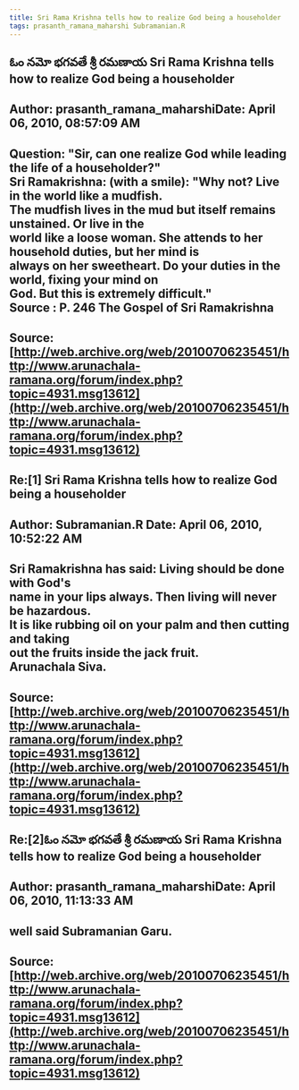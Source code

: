 ```yaml
--- 
title: Sri Rama Krishna tells how to realize God being a householder   
tags: prasanth_ramana_maharshi Subramanian.R  
---  
```

## ఓం నమో భగవతే శ్రీ రమణాయ Sri Rama Krishna tells how to realize God being a householder  
Author: prasanth_ramana_maharshiDate: April 06, 2010, 08:57:09 AM  
---  
Question: "Sir, can one realize God while leading the life of a householder?"   
Sri Ramakrishna: (with a smile): "Why not? Live in the world like a mudfish.  
The mudfish lives in the mud but itself remains unstained. **Or live in the  
world like a loose woman. She attends to her household duties, but her mind is  
always on her sweetheart.** Do your duties in the world, fixing your mind on  
God. But this is extremely difficult."   
 **Source** : P. 246 The Gospel of Sri Ramakrishna
 ---  
Source:[http://web.archive.org/web/20100706235451/http://www.arunachala-ramana.org/forum/index.php?topic=4931.msg13612](http://web.archive.org/web/20100706235451/http://www.arunachala-ramana.org/forum/index.php?topic=4931.msg13612)   
---  

## Re:[1] Sri Rama Krishna tells how to realize God being a householder  
Author: Subramanian.R       Date: April 06, 2010, 10:52:22 AM  
---  
Sri Ramakrishna has said: Living should be done with God's   
name in your lips always. Then living will never be hazardous.   
It is like rubbing oil on your palm and then cutting and taking   
out the fruits inside the jack fruit.   
Arunachala Siva.
 ---  
Source:[http://web.archive.org/web/20100706235451/http://www.arunachala-ramana.org/forum/index.php?topic=4931.msg13612](http://web.archive.org/web/20100706235451/http://www.arunachala-ramana.org/forum/index.php?topic=4931.msg13612)   
---  

## Re:[2]ఓం నమో భగవతే శ్రీ రమణాయ  Sri Rama Krishna tells how to realize God being a householder  
Author: prasanth_ramana_maharshiDate: April 06, 2010, 11:13:33 AM  
---  
well said Subramanian Garu.
 ---  
Source:[http://web.archive.org/web/20100706235451/http://www.arunachala-ramana.org/forum/index.php?topic=4931.msg13612](http://web.archive.org/web/20100706235451/http://www.arunachala-ramana.org/forum/index.php?topic=4931.msg13612)   
---  


